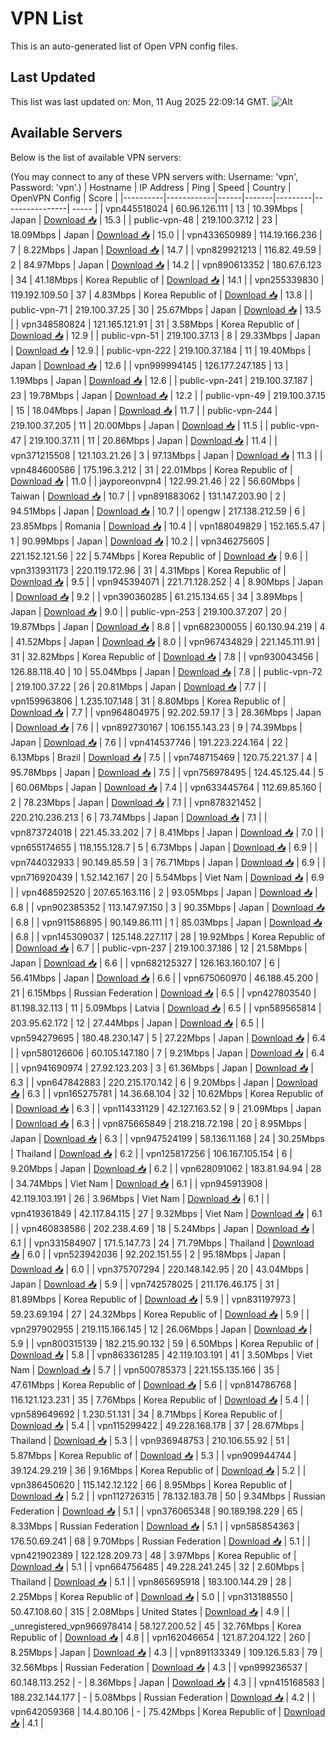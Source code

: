 # VPN List

This is an auto-generated list of Open VPN config files.

## Last Updated

This list was last updated on: Mon, 11 Aug 2025 22:09:14 GMT.
![Alt](https://repobeats.axiom.co/api/embed/186b98318ef1479477931607c1ad7d823f12451f.svg "Repobeats analytics image")

## Available Servers

Below is the list of available VPN servers:

(You may connect to any of these VPN servers with: Username: 'vpn', Password: 'vpn'.)
| Hostname | IP Address | Ping | Speed | Country | OpenVPN Config | Score |
|----------|------------|------|-------|---------|----------------| ----- |
| vpn445518024 | 60.96.126.111 | 13 | 10.39Mbps | Japan | [Download 📥](./configs/server_0_JP.ovpn) | 15.3 |
| public-vpn-48 | 219.100.37.12 | 23 | 18.09Mbps | Japan | [Download 📥](./configs/server_1_JP.ovpn) | 15.0 |
| vpn433650989 | 114.19.166.236 | 7 | 8.22Mbps | Japan | [Download 📥](./configs/server_2_JP.ovpn) | 14.7 |
| vpn829921213 | 116.82.49.59 | 2 | 84.97Mbps | Japan | [Download 📥](./configs/server_3_JP.ovpn) | 14.2 |
| vpn890613352 | 180.67.6.123 | 34 | 41.18Mbps | Korea Republic of | [Download 📥](./configs/server_4_KR.ovpn) | 14.1 |
| vpn255339830 | 119.192.109.50 | 37 | 4.83Mbps | Korea Republic of | [Download 📥](./configs/server_5_KR.ovpn) | 13.8 |
| public-vpn-71 | 219.100.37.25 | 30 | 25.67Mbps | Japan | [Download 📥](./configs/server_6_JP.ovpn) | 13.5 |
| vpn348580824 | 121.165.121.91 | 31 | 3.58Mbps | Korea Republic of | [Download 📥](./configs/server_7_KR.ovpn) | 12.9 |
| public-vpn-51 | 219.100.37.13 | 8 | 29.33Mbps | Japan | [Download 📥](./configs/server_8_JP.ovpn) | 12.9 |
| public-vpn-222 | 219.100.37.184 | 11 | 19.40Mbps | Japan | [Download 📥](./configs/server_9_JP.ovpn) | 12.6 |
| vpn999994145 | 126.177.247.185 | 13 | 1.19Mbps | Japan | [Download 📥](./configs/server_10_JP.ovpn) | 12.6 |
| public-vpn-241 | 219.100.37.187 | 23 | 19.78Mbps | Japan | [Download 📥](./configs/server_11_JP.ovpn) | 12.2 |
| public-vpn-49 | 219.100.37.15 | 15 | 18.04Mbps | Japan | [Download 📥](./configs/server_12_JP.ovpn) | 11.7 |
| public-vpn-244 | 219.100.37.205 | 11 | 20.00Mbps | Japan | [Download 📥](./configs/server_13_JP.ovpn) | 11.5 |
| public-vpn-47 | 219.100.37.11 | 11 | 20.86Mbps | Japan | [Download 📥](./configs/server_14_JP.ovpn) | 11.4 |
| vpn371215508 | 121.103.21.26 | 3 | 97.13Mbps | Japan | [Download 📥](./configs/server_15_JP.ovpn) | 11.3 |
| vpn484600586 | 175.196.3.212 | 31 | 22.01Mbps | Korea Republic of | [Download 📥](./configs/server_16_KR.ovpn) | 11.0 |
| jayporeonvpn4 | 122.99.21.46 | 22 | 56.60Mbps | Taiwan | [Download 📥](./configs/server_17_TW.ovpn) | 10.7 |
| vpn891883062 | 131.147.203.90 | 2 | 94.51Mbps | Japan | [Download 📥](./configs/server_18_JP.ovpn) | 10.7 |
| opengw | 217.138.212.59 | 6 | 23.85Mbps | Romania | [Download 📥](./configs/server_19_RO.ovpn) | 10.4 |
| vpn188049829 | 152.165.5.47 | 1 | 90.99Mbps | Japan | [Download 📥](./configs/server_20_JP.ovpn) | 10.2 |
| vpn346275605 | 221.152.121.56 | 22 | 5.74Mbps | Korea Republic of | [Download 📥](./configs/server_21_KR.ovpn) | 9.6 |
| vpn313931173 | 220.119.172.96 | 31 | 4.31Mbps | Korea Republic of | [Download 📥](./configs/server_22_KR.ovpn) | 9.5 |
| vpn945394071 | 221.71.128.252 | 4 | 8.90Mbps | Japan | [Download 📥](./configs/server_23_JP.ovpn) | 9.2 |
| vpn390360285 | 61.215.134.65 | 34 | 3.89Mbps | Japan | [Download 📥](./configs/server_24_JP.ovpn) | 9.0 |
| public-vpn-253 | 219.100.37.207 | 20 | 19.87Mbps | Japan | [Download 📥](./configs/server_25_JP.ovpn) | 8.8 |
| vpn682300055 | 60.130.94.219 | 4 | 41.52Mbps | Japan | [Download 📥](./configs/server_26_JP.ovpn) | 8.0 |
| vpn967434829 | 221.145.111.91 | 31 | 32.82Mbps | Korea Republic of | [Download 📥](./configs/server_27_KR.ovpn) | 7.8 |
| vpn930043456 | 126.88.118.40 | 10 | 55.04Mbps | Japan | [Download 📥](./configs/server_28_JP.ovpn) | 7.8 |
| public-vpn-72 | 219.100.37.22 | 26 | 20.81Mbps | Japan | [Download 📥](./configs/server_29_JP.ovpn) | 7.7 |
| vpn159963806 | 1.235.107.148 | 31 | 8.80Mbps | Korea Republic of | [Download 📥](./configs/server_30_KR.ovpn) | 7.7 |
| vpn964804975 | 92.202.59.17 | 3 | 28.36Mbps | Japan | [Download 📥](./configs/server_31_JP.ovpn) | 7.6 |
| vpn892730167 | 106.155.143.23 | 9 | 74.39Mbps | Japan | [Download 📥](./configs/server_32_JP.ovpn) | 7.6 |
| vpn414537746 | 191.223.224.164 | 22 | 6.13Mbps | Brazil | [Download 📥](./configs/server_33_BR.ovpn) | 7.5 |
| vpn748715469 | 120.75.221.37 | 4 | 95.78Mbps | Japan | [Download 📥](./configs/server_34_JP.ovpn) | 7.5 |
| vpn756978495 | 124.45.125.44 | 5 | 60.06Mbps | Japan | [Download 📥](./configs/server_35_JP.ovpn) | 7.4 |
| vpn633445764 | 112.69.85.160 | 2 | 78.23Mbps | Japan | [Download 📥](./configs/server_36_JP.ovpn) | 7.1 |
| vpn878321452 | 220.210.236.213 | 6 | 73.74Mbps | Japan | [Download 📥](./configs/server_37_JP.ovpn) | 7.1 |
| vpn873724018 | 221.45.33.202 | 7 | 8.41Mbps | Japan | [Download 📥](./configs/server_38_JP.ovpn) | 7.0 |
| vpn655174655 | 118.155.128.7 | 5 | 6.73Mbps | Japan | [Download 📥](./configs/server_39_JP.ovpn) | 6.9 |
| vpn744032933 | 90.149.85.59 | 3 | 76.71Mbps | Japan | [Download 📥](./configs/server_40_JP.ovpn) | 6.9 |
| vpn716920439 | 1.52.142.167 | 20 | 5.54Mbps | Viet Nam | [Download 📥](./configs/server_41_VN.ovpn) | 6.9 |
| vpn468592520 | 207.65.163.116 | 2 | 93.05Mbps | Japan | [Download 📥](./configs/server_42_JP.ovpn) | 6.8 |
| vpn902385352 | 113.147.97.150 | 3 | 90.35Mbps | Japan | [Download 📥](./configs/server_43_JP.ovpn) | 6.8 |
| vpn911586895 | 90.149.86.111 | 1 | 85.03Mbps | Japan | [Download 📥](./configs/server_44_JP.ovpn) | 6.8 |
| vpn145309037 | 125.148.227.117 | 28 | 19.92Mbps | Korea Republic of | [Download 📥](./configs/server_45_KR.ovpn) | 6.7 |
| public-vpn-237 | 219.100.37.186 | 12 | 21.58Mbps | Japan | [Download 📥](./configs/server_46_JP.ovpn) | 6.6 |
| vpn682125327 | 126.163.160.107 | 6 | 56.41Mbps | Japan | [Download 📥](./configs/server_47_JP.ovpn) | 6.6 |
| vpn675060970 | 46.188.45.200 | 21 | 6.15Mbps | Russian Federation | [Download 📥](./configs/server_48_RU.ovpn) | 6.5 |
| vpn427803540 | 81.198.32.113 | 11 | 5.09Mbps | Latvia | [Download 📥](./configs/server_49_LV.ovpn) | 6.5 |
| vpn589565814 | 203.95.62.172 | 12 | 27.44Mbps | Japan | [Download 📥](./configs/server_50_JP.ovpn) | 6.5 |
| vpn594279695 | 180.48.230.147 | 5 | 27.22Mbps | Japan | [Download 📥](./configs/server_51_JP.ovpn) | 6.4 |
| vpn580126606 | 60.105.147.180 | 7 | 9.21Mbps | Japan | [Download 📥](./configs/server_52_JP.ovpn) | 6.4 |
| vpn941690974 | 27.92.123.203 | 3 | 61.36Mbps | Japan | [Download 📥](./configs/server_53_JP.ovpn) | 6.3 |
| vpn647842883 | 220.215.170.142 | 6 | 9.20Mbps | Japan | [Download 📥](./configs/server_54_JP.ovpn) | 6.3 |
| vpn165275781 | 14.36.68.104 | 32 | 10.62Mbps | Korea Republic of | [Download 📥](./configs/server_55_KR.ovpn) | 6.3 |
| vpn114331129 | 42.127.163.52 | 9 | 21.09Mbps | Japan | [Download 📥](./configs/server_56_JP.ovpn) | 6.3 |
| vpn875665849 | 218.218.72.198 | 20 | 8.95Mbps | Japan | [Download 📥](./configs/server_57_JP.ovpn) | 6.3 |
| vpn947524199 | 58.136.11.168 | 24 | 30.25Mbps | Thailand | [Download 📥](./configs/server_58_TH.ovpn) | 6.2 |
| vpn125817256 | 106.167.105.154 | 6 | 9.20Mbps | Japan | [Download 📥](./configs/server_59_JP.ovpn) | 6.2 |
| vpn628091062 | 183.81.94.94 | 28 | 34.74Mbps | Viet Nam | [Download 📥](./configs/server_60_VN.ovpn) | 6.1 |
| vpn945913908 | 42.119.103.191 | 26 | 3.96Mbps | Viet Nam | [Download 📥](./configs/server_61_VN.ovpn) | 6.1 |
| vpn419361849 | 42.117.84.115 | 27 | 9.32Mbps | Viet Nam | [Download 📥](./configs/server_62_VN.ovpn) | 6.1 |
| vpn460838586 | 202.238.4.69 | 18 | 5.24Mbps | Japan | [Download 📥](./configs/server_63_JP.ovpn) | 6.1 |
| vpn331584907 | 171.5.147.73 | 24 | 71.79Mbps | Thailand | [Download 📥](./configs/server_64_TH.ovpn) | 6.0 |
| vpn523942036 | 92.202.151.55 | 2 | 95.18Mbps | Japan | [Download 📥](./configs/server_65_JP.ovpn) | 6.0 |
| vpn375707294 | 220.148.142.95 | 20 | 43.04Mbps | Japan | [Download 📥](./configs/server_66_JP.ovpn) | 5.9 |
| vpn742578025 | 211.176.46.175 | 31 | 81.89Mbps | Korea Republic of | [Download 📥](./configs/server_67_KR.ovpn) | 5.9 |
| vpn831197973 | 59.23.69.194 | 27 | 24.32Mbps | Korea Republic of | [Download 📥](./configs/server_68_KR.ovpn) | 5.9 |
| vpn297902955 | 219.115.166.145 | 12 | 26.06Mbps | Japan | [Download 📥](./configs/server_69_JP.ovpn) | 5.9 |
| vpn800315139 | 182.215.90.132 | 59 | 6.50Mbps | Korea Republic of | [Download 📥](./configs/server_70_KR.ovpn) | 5.8 |
| vpn863361285 | 42.119.103.191 | 41 | 3.50Mbps | Viet Nam | [Download 📥](./configs/server_71_VN.ovpn) | 5.7 |
| vpn500785373 | 221.155.135.166 | 35 | 47.61Mbps | Korea Republic of | [Download 📥](./configs/server_72_KR.ovpn) | 5.6 |
| vpn814786768 | 116.121.123.231 | 35 | 7.76Mbps | Korea Republic of | [Download 📥](./configs/server_73_KR.ovpn) | 5.4 |
| vpn589649692 | 1.230.51.131 | 34 | 8.71Mbps | Korea Republic of | [Download 📥](./configs/server_74_KR.ovpn) | 5.4 |
| vpn115299422 | 49.228.168.178 | 37 | 28.67Mbps | Thailand | [Download 📥](./configs/server_75_TH.ovpn) | 5.3 |
| vpn936948753 | 210.106.55.92 | 51 | 5.87Mbps | Korea Republic of | [Download 📥](./configs/server_76_KR.ovpn) | 5.3 |
| vpn909944744 | 39.124.29.219 | 36 | 9.16Mbps | Korea Republic of | [Download 📥](./configs/server_77_KR.ovpn) | 5.2 |
| vpn386450620 | 115.142.12.122 | 66 | 8.95Mbps | Korea Republic of | [Download 📥](./configs/server_78_KR.ovpn) | 5.2 |
| vpn112726315 | 78.132.183.78 | 50 | 9.34Mbps | Russian Federation | [Download 📥](./configs/server_79_RU.ovpn) | 5.1 |
| vpn376065348 | 90.189.198.229 | 65 | 8.33Mbps | Russian Federation | [Download 📥](./configs/server_80_RU.ovpn) | 5.1 |
| vpn585854363 | 176.50.69.241 | 68 | 9.70Mbps | Russian Federation | [Download 📥](./configs/server_81_RU.ovpn) | 5.1 |
| vpn421902389 | 122.128.209.73 | 48 | 3.97Mbps | Korea Republic of | [Download 📥](./configs/server_82_KR.ovpn) | 5.1 |
| vpn664756485 | 49.228.241.245 | 32 | 2.60Mbps | Thailand | [Download 📥](./configs/server_83_TH.ovpn) | 5.1 |
| vpn865695918 | 183.100.144.29 | 28 | 2.25Mbps | Korea Republic of | [Download 📥](./configs/server_84_KR.ovpn) | 5.0 |
| vpn313188550 | 50.47.108.60 | 315 | 2.08Mbps | United States | [Download 📥](./configs/server_85_US.ovpn) | 4.9 |
| _unregistered_vpn966978414 | 58.127.200.52 | 45 | 32.76Mbps | Korea Republic of | [Download 📥](./configs/server_86_KR.ovpn) | 4.8 |
| vpn162046654 | 121.87.204.122 | 260 | 8.25Mbps | Japan | [Download 📥](./configs/server_87_JP.ovpn) | 4.3 |
| vpn891133349 | 109.126.5.83 | 79 | 32.56Mbps | Russian Federation | [Download 📥](./configs/server_88_RU.ovpn) | 4.3 |
| vpn999236537 | 60.148.113.252 | - | 8.36Mbps | Japan | [Download 📥](./configs/server_89_JP.ovpn) | 4.3 |
| vpn415168583 | 188.232.144.177 | - | 5.08Mbps | Russian Federation | [Download 📥](./configs/server_90_RU.ovpn) | 4.2 |
| vpn642059368 | 14.4.80.106 | - | 75.42Mbps | Korea Republic of | [Download 📥](./configs/server_91_KR.ovpn) | 4.1 |
